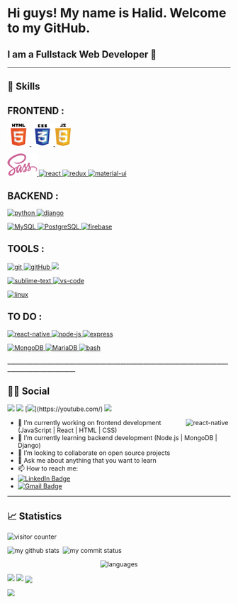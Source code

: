 # Hi guys! My name is Halid. Welcome to my GitHub.



## I am a Fullstack Web Developer 👋
_____________________________________________________________

## 🚀 Skills


## FRONTEND :
<p>
  
  <a href="#" target="_blank"> <img src="https://github.com/Mr-Mesut-OZTURK/Mr-Mesut-OZTURK/blob/main/images/html5.png" alt="html" height="50"/> </a> 
  <a href="#" target="_blank"> <img src="https://github.com/Mr-Mesut-OZTURK/Mr-Mesut-OZTURK/blob/main/images/css3.png" alt="css" height="50"/> </a> 
  <a href="#" target="_blank"> <img src="https://github.com/Mr-Mesut-OZTURK/Mr-Mesut-OZTURK/blob/main/images/js-logo.png" alt="js" height="50"/> </a> 
  
  
  <a href="#" target="_blank"> <img src="https://github.com/Mr-Mesut-OZTURK/Mr-Mesut-OZTURK/blob/main/images/sass.png" alt="sass" height="50"/> </a>
  <a href="#" target="_blank"> <img src="https://cdn.icon-icons.com/icons2/2415/PNG/512/react_original_wordmark_logo_icon_146375.png" alt="react" width="50"/> </a>
  <a href="#" target="_blank"> <img src="https://upload.wikimedia.org/wikipedia/commons/4/49/Redux.png" alt="redux" height="50"/> </a>
  <a href="#" target="_blank"> <img src="https://material-ui.com/static/logo_raw.svg" alt="material-ui" height="40"/> </a> 


 </p>
 
 
## BACKEND :
<p>
  <a href="#" target="_blank"> <img src="https://www.python.org/static/img/python-logo.png" alt="python" width="150"/> </a>
  <a href="#" target="_blank"> <img src="https://cdn.icon-icons.com/icons2/2415/PNG/512/django_plain_logo_icon_146558.png" alt="django" height="70"/> </a> 
  
  <a href="#" target="_blank"> <img src="https://cdn.icon-icons.com/icons2/2415/PNG/512/mysql_original_wordmark_logo_icon_146417.png" alt="MySQL" height="50"/> </a> 
  <a href="#" target="_blank"> <img src="https://www.vectorlogo.zone/logos/postgresql/postgresql-ar21.svg" alt="PostgreSQL" height="50"/> </a>
  <a href="#" target="_blank"> <img src="https://www.vectorlogo.zone/logos/firebase/firebase-icon.svg" alt="firebase" height="50"/> </a>


 </p>
 
 ## TOOLS :
 <p>
  <a href="#" target="_blank"> <img src="https://www.vectorlogo.zone/logos/git-scm/git-scm-icon.svg" alt="git" height="50"/> </a> 
  <a href="#" target="_blank"> <img src="https://www.flaticon.com/svg/static/icons/svg/919/919847.svg" alt="gitHub" height="50"/> </a>
  <a href="#" target="_blank"> <img src="https://img.shields.io/badge/jira-1e90ff.svg?&style=for-the-badge&logo=jira&logoColor=white" height="40"/> </a>
  
  
  <a href="#" target="_blank"> <img src="https://cdn.icon-icons.com/icons2/1381/PNG/512/sublimetext_94866.png" alt="sublime-text" height="45"/> </a> 
  <a href="#" target="_blank"> <img src="https://www.pngitem.com/pimgs/m/80-800968_vscode-visual-studio-logo-png-transparent-png.png" alt="vs-code" height="50"/> </a>
  
  
  <a href="#" target="_blank"> <img src="https://upload.wikimedia.org/wikipedia/commons/thumb/3/35/Tux.svg/225px-Tux.svg.png" alt="linux" height="60"/> </a> 
  
</p>

## TO DO :
<p>
  <a href="#" target="_blank"> <img src="https://www.pngkit.com/png/detail/373-3738691_react-native-svg-transformer-allows-you-import-svg.png" alt="react-native" width="45"/>     </a> 
  <a href="#" target="_blank"> <img src="https://cdn.icon-icons.com/icons2/2415/PNG/512/nodejs_original_logo_icon_146411.png" alt="node-js" height="50"/> </a> 
  <a href="#" target="_blank"> <img src="https://miro.medium.com/max/875/0*r1BTGwo9cd8IGNQQ.jpeg" alt="express" height="50" /> </a> 
  
  <p></p>
  <p></p>
  
  <a href="#" target="_blank"> <img src="https://www.vectorlogo.zone/logos/mongodb/mongodb-ar21.svg" alt="MongoDB" height="50"/> </a> 
  <a href="#" target="_blank"> <img src="https://www.vectorlogo.zone/logos/mariadb/mariadb-ar21.svg" alt="MariaDB" height="50"/> </a> 
  <a href="#" target="_blank"> <img src="https://www.vectorlogo.zone/logos/gnu_bash/gnu_bash-icon.svg" alt="bash" height="50"/> </a> 
</p>
______________________________________________________________________________________________________


## 👨👩 Social

[![](https://img.shields.io/badge/linkedin-%230077B5.svg?&style=for-the-badge&logo=linkedin&logoColor=white)](https://www.linkedin.com/in/mesut-ozturk)
[![](https://img.shields.io/badge/medium-%2312100E.svg?&style=for-the-badge&logo=medium&logoColor=white)](https://medium.com/)
[![](https://img.shields.io/badge/youtube-%23FF0000.svg?&style=for-the-badge&logo=youtube&logoColor=white")](https://youtube.com/)
[![](https://img.shields.io/badge/twitter-%231DA1F2.svg?&style=for-the-badge&logo=twitter&logoColor=white)](https://twitter.com/)

<img src="./images/content_heart-react.gif" alt="react-native" width="20%" height="20%" align="right">

- 🔭 I’m currently working on frontend development (JavaScript | React | HTML | CSS)
- 🌱 I’m currently learning backend development (Node.js | MongoDB | Django)
- 👯 I’m looking to collaborate on open source projects
- 💬 Ask me about anything that you want to learn
- 📫 How to reach me: 
- [![LinkedIn Badge](https://img.shields.io/badge/LinkedIn-0077B5?style=for-the-badge&logo=linkedin&logoColor=white)](https://www.linkedin.com/in/muhammed-halid-gamze/)
- [![Gmail Badge](https://img.shields.io/badge/Gmail-D14836?style=for-the-badge&logo=gmail&logoColor=white)](https://mail.google.com/mail/u/0/?hl=tr&tf=cm&fs=1&to=m.h.gamze@gmail.com)

__________________________________________________________________________________________________________



## 📈 Statistics

<p align="left">
 <img src="https://komarev.com/ghpvc/?username=HaroldFinch129" alt="visitor counter" width="20%"/>
</p>

<p align="left">
 <img src="https://github-readme-stats.vercel.app/api?username=HaroldFinch129&theme=chartreuse-dark" alt="my github stats" width="49%"/>&nbsp;
 <img src="https://github-readme-streak-stats.herokuapp.com/?user=HaroldFinch129&theme=chartreuse-dark" alt="my commit status" width="49%" />
</p>
<p align="center">
 <img src="https://github-readme-stats.vercel.app/api/top-langs/?username=HaroldFinch129&theme=chartreuse-dark&layout=compact" alt="languages" width="50%">
</p>




<img src=https://raw.githubusercontent.com/HaroldFinch129/MuhammedHalidGamze/main/ss.png>
<img src="https://github-readme-stats.vercel.app/api?username=HaroldFinch129&count_private=true&show_icons=true&theme=merko" > 
<img align="center" src="https://github-readme-stats.vercel.app/api/top-langs/?username=HaroldFinch129&layout=compact&theme=merko" />


![](https://komarev.com/ghpvc/?username=HaroldFinch129)
<br>
